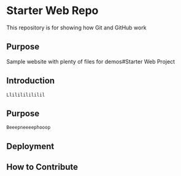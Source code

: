 # Starter Web Repo

This repository is for showing how Git and GitHub work

## Purpose

Sample website with plenty of files for demos#Starter Web Project 
 ## Introduction
    Llilililililil 
 ## Purpose 
    Beeepneeeephooop
 ## Deployment 
 ## How to Contribute
